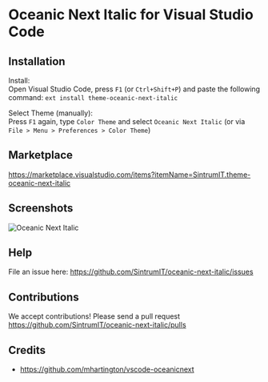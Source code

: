 # Oceanic Next Italic for Visual Studio Code

## Installation
Install:  
Open Visual Studio Code, press `F1` (or `Ctrl+Shift+P`) and paste the following command: `ext install theme-oceanic-next-italic`

Select Theme (manually):  
Press `F1` again, type `Color Theme` and select `Oceanic Next Italic` (or via `File > Menu > Preferences > Color Theme`)

## Marketplace
https://marketplace.visualstudio.com/items?itemName=SintrumIT.theme-oceanic-next-italic

## Screenshots
![Oceanic Next Italic](https://raw.githubusercontent.com/SintrumIT/oceanic-next-italic/master/images/screenshot.png "Oceanic Next Italic")

## Help
File an issue here:
https://github.com/SintrumIT/oceanic-next-italic/issues

## Contributions
We accept contributions! Please send a pull request
https://github.com/SintrumIT/oceanic-next-italic/pulls

## Credits
* https://github.com/mhartington/vscode-oceanicnext
